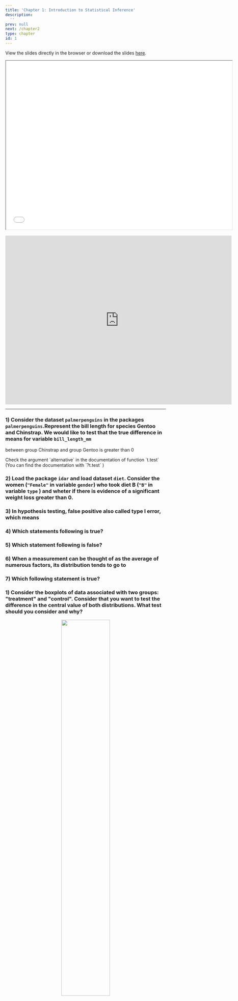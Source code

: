 ```yaml
---
title: 'Chapter 1: Introduction to Statistical Inference'
description:
  ''
prev: null
next: /chapter2
type: chapter
id: 1
---
```



<exercise id="1" title="Theory">


View the slides directly in the browser or download the slides
[here](https://github.com/SMAC-Group/course_data_analytics/raw/master/static/Lecture1.pdf). 

<iframe src="/Lecture1.html" width="710" height="530">
</iframe>

<br>
<br>

<iframe  width="710" height="530" src="https://www.youtube.com/embed/nG5TXyyaeDs" title="YouTube video player" frameborder="0" allow="accelerometer; autoplay; clipboard-write; encrypted-media; gyroscope; picture-in-picture" allowfullscreen></iframe>


</exercise>

<exercise id="2" title="Application" type = "slides">



<slides source="chapter1_01">
</slides>

</exercise>


<exercise id = "3" title ="Statistical Inference: Exercises">


---

### 1) Consider the dataset `palmerpenguins` in the packages `palmerpenguins`.Represent the bill length for species Gentoo and Chinstrap. We would like to test that the true difference in means for variable `bill_length_mm`
between group Chinstrap and group Gentoo is greater than 0

<codeblock id="01_01">
Check the argument `alternative` in the documentation of function `t.test` (You can find the documentation with `?t.test` )
</codeblock>

### 2) Load the package `idar` and load dataset `diet`. Consider the women  (`"Female"` in variable `gender`) who took diet B (`"B"` in variable `type` ) and wheter if there is evidence of a significant weight loss greater than 0. 


<codeblock id="01_02">

</codeblock>



### 3) In hypothesis testing, false positive also called type I error, which means
<choice id="1">
<opt text="the probability of rejecting null hypothesis when null hypothesis is true." correct="true">
</opt>
<opt text="the probability of not rejecting null hypothesis when null hypothesis is false." >
</opt>
<opt text="the probability of rejecting alternative hypothesis when alternative hypothesis is true.">
</opt>
<opt text="the probability of not rejecting alternative hypothesis when alternative hypothesis is true.">
</opt>
</choice>


### 4) Which statements following is true?
<choice id="2">
<opt text="A test is of significant level alpha when the probability of making a type I error equals 1-alpha." >
</opt>
<opt text="A test is of power beta when the probability to make a type II error is 1-beta." correct="true">
</opt>
<opt text="A test is of significant level alpha when the probability of making a type II error equals 1-alpha.">
</opt>
<opt text="A test is of power beta when the probability to make a type II error is beta.">
</opt>
</choice>

### 5)  Which statement following is false?
<choice id="3">
<opt text="Small p-value indicates strong evidence against null hypothesis." >
</opt>
<opt text="When the p-value is small enough, one says that the test based on the null and alternative hypothesis is significant." >
</opt>
<opt text="When the p-value is not small enough, with the available data, we can reject the null hypothesis."correct="true">
</opt>
<opt text="The obtained p-value summarizes the incompatibility between the data and the model constructed under the set of assumptions.">
</opt>
</choice>

### 6) When a measurement can be thought of as the average of numerous factors, its distribution tends to go to
<choice id="4">
<opt text="A uniform distribution." >
</opt>
<opt text="A Poisson distribution." >
</opt>
<opt text="A Beta distribution.">
</opt>
<opt text="A normal distribution."correct="true">
</opt>
</choice>

### 7)  Which following statement is true?
<choice id="5">
<opt text="the hypotheses of the Wilcoxon signed rank test are on the population mean." >
</opt>
<opt text="the hypotheses of the Wilcoxon signed rank test are on the population median." correct="true">
</opt>
<opt text="the hypotheses of the Wilcoxon signed rank test are on the population standard deviation.">
</opt>
<opt text="the hypotheses of the Wilcoxon signed rank test are on the population mode.">
</opt>
</choice>





### 1) Consider the boxplots of data associated with two groups: "treatment" and "control". Consider that you want to test the difference in the central value of both distributions. What test should you consider and why?

<div style="text-align:center">
<img src="plot1.png" alt=" " width="55%">
</div>

<choice id="6">
<opt text="One should consider a t-test because we want to test the difference in their central value." >
</opt>
<opt text="We should consider a t-test because there are some extreme observations in the control group" >
</opt>
<opt text="We should consider a Wilcoxon rank test because the extreme observations in the control group suggest that the data are not normally distributed and we would prefer to rely on a non-parametric test" correct="true">
</opt>
<opt text="We don't need to test anything because it is clear on the graph that the median of the control group is above the median of the treatment group.">
</opt>
</choice>


### 9) Consider that you observe a total of 50 observations. You would like to test that the true center of the distribution from which the sample you observe is generated is greater than a given value \\( \mu_{H0}\\). How do you compute the correct critical value with a significance level of \\( \alpha = 0.05 \\)? Hint: The degrees of freedom are given by \\( n-1 \\) where \\( n \\) is the number of observations



<choice id="7">
<opt text="<code>qt(p = 0.05, df = 49, lower.tail = FALSE)</code>" correct="true">
</opt>
<opt text="<code>qt(p = 0.05/2, df = 49, lower.tail = FALSE)</code>" >
</opt>
<opt text="<code>pt(q = .95, df = 49)</code>" >
</opt>
<opt text="<code>qt(p=.05, df=49, lower.tail=TRUE)</code>" >
</opt>
</choice>


### 10) Consider that you observe a total of 50 observations. You would like to test that the true center of the distribution from which the sample you observe is generated is not equal to a given value \\( \mu_{H0} \\). How do you compute the correct critical value with a significance level of \\( \alpha = 0.05\\)? Hint: The degrees of freedom are given by \\( n-1 \\) where \\( n\\) is the number of observations



<choice id="8">
<opt text="<code>qt(p = 0.05, df = 49, lower.tail = FALSE)</code>">
</opt>
<opt text="<code>qt(p = 0.05/2, df = 49, lower.tail = FALSE)</code>" correct="true">
</opt>
<opt text="<code>pt(q = .95, df = 49)</code>" >
</opt>
<opt text="<code>qt(p=.05, df=49, lower.tail=TRUE)</code>" >
</opt>
</choice>


### 11) Consider that you observe a total of 30 observations. The estimated mean is 23.5 and the estimated standard deviation is 8.5. You would like to test that the true center of the distribution from which the sample you observe is generated is not equal to a given value \\(\mu_{H0} = 20\\). Compute the test statistic. 


<choice id="9">
<opt text="<code>sqrt(30)*(23.5 - 20) / 8.5</code>" correct="true">
</opt>
<opt text="<code>sqrt(29)*(23.5 - 20) / 8.5</code>" >
</opt>
<opt text="<code>sqrt(29)*((23.5 - 20) / 8.5)</code>" >
</opt>
<opt text="<code>1-pt(sqrt(30)*(23.5 - 20) / 8.5, df = 29)</code>" >
</opt>
</choice>


</exercise>




